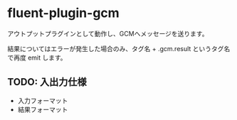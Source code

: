 fluent-plugin-gcm
=================

アウトプットプラグインとして動作し、GCMへメッセージを送ります。

結果についてはエラーが発生した場合のみ、タグ名 + .gcm.result というタグ名で再度 emit します。

TODO: 入出力仕様
--------------------

- 入力フォーマット
- 結果フォーマット

